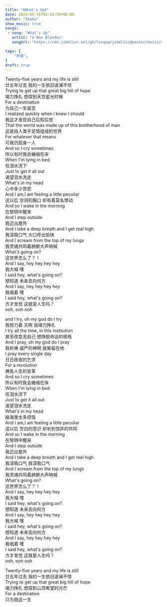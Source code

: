 ```yaml
---
title: "《What's Up》"
date: 2023-05-15T02:54:50+08:00
author: "Shaka"
show_music: true
songs:
 - song: "What's Up"
   artist: "4 Non Blondes"
   songUrl: "https://cdn.jsdelivr.net/gh/lzxqaq/jsdelivr@master/music/4_Non_Blondes_What_is_Up.mp3"

tags: [
    "听歌",
]
draft: true
---
```

  
Twenty-five years and my life is still  
廿五年过去 我的一生依旧波澜不惊  
Trying to get up that great big hill of hope  
竭力挣扎 想探到天空星光时候  
For a destination  
为自己一生留念  
I realized quickly when I knew I should  
我这才发现自己后知后觉  
That the world was made up of this brotherhood of man  
这是由人类手足情组成的世界  
For whatever that means  
可我仍孤身一人  
And so I cry sometimes  
所以有时我会蜷缩在床  
When I'm lying in bed  
任泪水流下  
Just to get it all out  
渴望泪水洗走  
What's in my head  
心中多少苦悲  
And I am,I am feeling a little peculiar  
这以后 空洞的胸口 却有着莫名悸动  
And so I wake in the morning  
在黎明中醒来  
And I step outside  
我迈出屋外  
And I take a deep breath and I get real high  
我深吸口气 大口呼出愉快  
And I scream from the top of my lungs  
我灵魂共鸣着肺腑大声呐喊  
What's going on?  
这世界怎么了？！  
And I say, hey hey hey hey  
我大喊 嘿  
I said hey, what's going on?  
想知道 未来去向何方  
And I say, hey hey hey hey  
我唱着 嘿  
I said hey, what's going on?  
方才发觉 这就是人生吗？  
ooh, ooh ooh  
  
and I try, oh my god do I try  
我努力着 天啊 我竭力挣扎  
I try all the time, in this institution  
甚至改变去自己 想挣脱命运的桎梏  
And I pray, oh my god do I pray  
我祈祷 威严的神啊 我匍匐在地  
I pray every single day  
日日夜夜的乞求  
For a revolution  
祷告人生的变革  
And so I cry sometimes  
所以有时我会蜷缩在床  
When I'm lying in bed  
任泪水流下  
Just to get it all out  
渴望泪水洗走  
What's in my head  
脑海里太多烦恼  
And I am,I am feeling a little peculiar  
这以后 空白的意识 却听到惊异的共鸣  
And so I wake in the morning  
在黎明中醒来  
And I step outside  
我迈出屋外  
And I take a deep breath and I get real high  
我深吸口气 我深吸口气  
And I scream from the top of my lungs  
我灵魂共鸣着肺腑大声呐喊  
What's going on?  
这世界怎么了？！  
And I say, hey hey hey hey  
我大喊 嘿  
I said hey, what's going on?  
想知道 未来去向何方  
And I say, hey hey hey hey  
我大喊 嘿  
I said hey, what's going on?  
想知道 未来去向何方  
And I say, hey hey hey hey  
我唱着 嘿  
I said hey, what's going on?  
方才发觉 这就是人生吗？  
ooh, ooh ooh  
  
Twenty-five years and my life is still  
廿五年过去 我的一生依旧波澜不惊  
Trying to get up that great big hill of hope  
竭力挣扎 想探到山顶希望的光芒  
For a destination  
只为我这一生